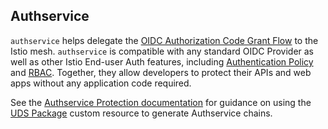 ## Authservice
`authservice` helps delegate the [OIDC Authorization Code Grant Flow](https://openid.net/specs/openid-connect-core-1_0.html#CodeFlowAuth)
to the Istio mesh. `authservice` is compatible with any standard OIDC Provider as well as other Istio End-user Auth features,
including [Authentication Policy](https://istio.io/docs/tasks/security/authn-policy/) and [RBAC](https://istio.io/docs/tasks/security/rbac-groups/).
Together, they allow developers to protect their APIs and web apps without any application code required.

See the [Authservice Protection documentation](https://uds.defenseunicorns.com/reference/configuration/single-sign-on/auth-service/) for guidance on using the [UDS Package](https://uds.defenseunicorns.com/reference/configuration/uds-operator/package/) custom resource to generate Authservice chains.
